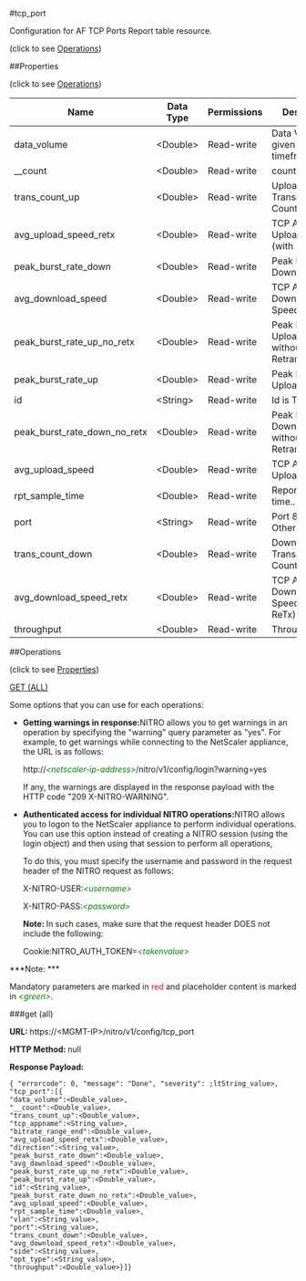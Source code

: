 #tcp_port



Configuration for AF TCP Ports Report table resource.

<span>(click to see [Operations](#operations))</span>



##Properties 

<span>(click to see [Operations](#operations))</span>





<table><thead><tr><th>Name</th><th>Data Type</th><th>Permissions</th><th>Description</th></tr></thead><tbody><tr><td>data_volume</td><td>&lt;Double></td><td>Read-write</td><td>Data Volume in given sampled timeframe..</td></tr><tr><td>__count</td><td>&lt;Double></td><td>Read-write</td><td>count..</td></tr><tr><td>trans_count_up</td><td>&lt;Double></td><td>Read-write</td><td>Upload Transaction Count.</td></tr><tr><td>avg_upload_speed_retx</td><td>&lt;Double></td><td>Read-write</td><td>TCP Average Upload Speed (with ReTx).</td></tr><tr><td>peak_burst_rate_down</td><td>&lt;Double></td><td>Read-write</td><td>Peak Burst Download Rate.</td></tr><tr><td>avg_download_speed</td><td>&lt;Double></td><td>Read-write</td><td>TCP Average Download Speed.</td></tr><tr><td>peak_burst_rate_up_no_retx</td><td>&lt;Double></td><td>Read-write</td><td>Peak Burst Upload Rate without Retransmissions.</td></tr><tr><td>peak_burst_rate_up</td><td>&lt;Double></td><td>Read-write</td><td>Peak Burst Upload Rate.</td></tr><tr><td>id</td><td>&lt;String></td><td>Read-write</td><td>Id is TCP Port..</td></tr><tr><td>peak_burst_rate_down_no_retx</td><td>&lt;Double></td><td>Read-write</td><td>Peak Burst Download Rate without Retransmissions.</td></tr><tr><td>avg_upload_speed</td><td>&lt;Double></td><td>Read-write</td><td>TCP Average Upload Speed.</td></tr><tr><td>rpt_sample_time</td><td>&lt;Double></td><td>Read-write</td><td>Report Sample time..</td></tr><tr><td>port</td><td>&lt;String></td><td>Read-write</td><td>Port 80, 443 or Other.</td></tr><tr><td>trans_count_down</td><td>&lt;Double></td><td>Read-write</td><td>Download Transaction Count.</td></tr><tr><td>avg_download_speed_retx</td><td>&lt;Double></td><td>Read-write</td><td>TCP Average Download Speed (with ReTx).</td></tr><tr><td>throughput</td><td>&lt;Double></td><td>Read-write</td><td>Throughput.</td></tr></tbody></table>

##Operations 

<span>(click to see [Properties](#properties))</span>





[GET (ALL)](#get-all)





Some options that you can use for each operations:

<ul><li><p><b>Getting warnings in response:</b>NITRO allows you to get warnings in an operation by specifying the "warning" query parameter as "yes". For example, to get warnings while connecting to the NetScaler appliance, the URL is as follows:</p><p>http://<span style="color:green;font-style:italic;">&lt;netscaler-ip-address&gt;</span>/nitro/v1/config/login?warning=yes</p><p>If any, the warnings are displayed in the response payload with the HTTP code "209 X-NITRO-WARNING".</p></li><li><p><b>Authenticated access for individual NITRO operations:</b>NITRO allows you to logon to the NetScaler appliance to perform individual operations. You can use this option instead of creating a NITRO session (using the login object) and then using that session to perform all operations,</p><p>To do this, you must specify the username and password in the request header of the NITRO request as follows:</p><p>X-NITRO-USER:<span style="color:green;font-style:italic;">&lt;username&gt;</span></p><p>X-NITRO-PASS:<span style="color:green;font-style:italic;">&lt;password&gt;</span></p><p><b>Note: </b>In such cases, make sure that the request header DOES not include the following:</p><p>Cookie:NITRO_AUTH_TOKEN=<span style="color:green;font-style:italic;">&lt;tokenvalue&gt;</span></p></li></ul>







***Note: *** 

Mandatory parameters are marked in <span style="color:#FF0000;">red</span> and placeholder content is marked in <span style="color:green;font-style:italic">&lt;green&gt;</span>.



###get (all)







<b>URL: </b>https://&lt;MGMT-IP&gt;/nitro/v1/config/tcp_port

<b>HTTP Method: </b>null

<b>Response Payload: </b>
```
{ "errorcode": 0, "message": "Done", "severity": ;ltString_value>, "tcp_port":[{
"data_volume":<Double_value>,
"__count":<Double_value>,
"trans_count_up":<Double_value>,
"tcp_appname":<String_value>,
"bitrate_range_end":<Double_value>,
"avg_upload_speed_retx":<Double_value>,
"direction":<String_value>,
"peak_burst_rate_down":<Double_value>,
"avg_download_speed":<Double_value>,
"peak_burst_rate_up_no_retx":<Double_value>,
"peak_burst_rate_up":<Double_value>,
"id":<String_value>,
"peak_burst_rate_down_no_retx":<Double_value>,
"avg_upload_speed":<Double_value>,
"rpt_sample_time":<Double_value>,
"vlan":<String_value>,
"port":<String_value>,
"trans_count_down":<Double_value>,
"avg_download_speed_retx":<Double_value>,
"side":<String_value>,
"opt_type":<String_value>,
"throughput":<Double_value>}]}
```







